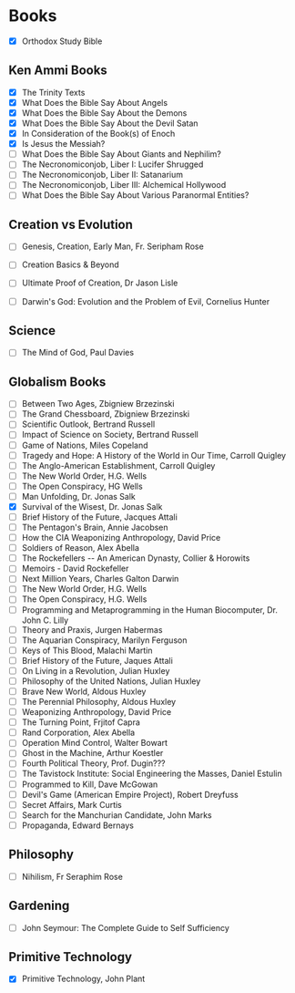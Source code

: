 # Books

- [x] Orthodox Study Bible

## Ken Ammi Books

- [x] The Trinity Texts
- [x] What Does the Bible Say About Angels
- [x] What Does the Bible Say About the Demons
- [x] What Does the Bible Say About the Devil Satan
- [x] In Consideration of the Book(s) of Enoch
- [x] Is Jesus the Messiah?
- [ ] What Does the Bible Say About Giants and Nephilim?
- [ ] The Necronomiconjob, Liber I: Lucifer Shrugged
- [ ] The Necronomiconjob, Liber II: Satanarium
- [ ] The Necronomiconjob, Liber III: Alchemical Hollywood
- [ ] What Does the Bible Say About Various Paranormal Entities?

## Creation vs Evolution

- [ ] Genesis, Creation, Early Man, Fr. Seripham Rose
- [ ] Creation Basics & Beyond
- [ ] Ultimate Proof of Creation, Dr Jason Lisle
- [ ] Darwin's God: Evolution and the Problem of Evil, Cornelius Hunter


## Science

- [ ] The Mind of God, Paul Davies

## Globalism Books

- [ ] Between Two Ages, Zbigniew Brzezinski
- [ ] The Grand Chessboard, Zbigniew Brzezinski
- [ ] Scientific Outlook, Bertrand Russell
- [ ] Impact of Science on Society, Bertrand Russell
- [ ] Game of Nations, Miles Copeland
- [ ] Tragedy and Hope: A History of the World in Our Time, Carroll Quigley
- [ ] The Anglo-American Establishment, Carroll Quigley
- [ ] The New World Order, H.G. Wells
- [ ] The Open Conspiracy, HG Wells
- [ ] Man Unfolding, Dr. Jonas Salk
- [x] Survival of the Wisest, Dr. Jonas Salk
- [ ] Brief History of the Future, Jacques Attali
- [ ] The Pentagon's Brain, Annie Jacobsen
- [ ] How the CIA Weaponizing Anthropology, David Price
- [ ] Soldiers of Reason, Alex Abella
- [ ] The Rockefellers -- An American Dynasty, Collier & Horowits
- [ ] Memoirs - David Rockefeller
- [ ] Next Million Years, Charles Galton Darwin
- [ ] The New World Order, H.G. Wells
- [ ] The Open Conspiracy, H.G. Wells
- [ ] Programming and Metaprogramming in the Human Biocomputer, Dr. John C. Lilly
- [ ] Theory and Praxis, Jurgen Habermas
- [ ] The Aquarian Conspiracy, Marilyn Ferguson
- [ ] Keys of This Blood, Malachi Martin
- [ ] Brief History of the Future, Jaques Attali
- [ ] On Living in a Revolution, Julian Huxley
- [ ] Philosophy of the United Nations, Julian Huxley
- [ ] Brave New World, Aldous Huxley
- [ ] The Perennial Philosophy, Aldous Huxley
- [ ] Weaponizing Anthropology, David Price
- [ ] The Turning Point, Frjitof Capra
- [ ] Rand Corporation, Alex Abella
- [ ] Operation Mind Control, Walter Bowart
- [ ] Ghost in the Machine, Arthur Koestler
- [ ] Fourth Political Theory, Prof. Dugin???
- [ ] The Tavistock Institute: Social Engineering the Masses, Daniel Estulin
- [ ] Programmed to Kill, Dave McGowan
- [ ] Devil's Game (American Empire Project), Robert Dreyfuss
- [ ] Secret Affairs, Mark Curtis
- [ ] Search for the Manchurian Candidate, John Marks
- [ ] Propaganda, Edward Bernays

## Philosophy

- [ ] Nihilism, Fr Seraphim Rose

## Gardening

- [ ] John Seymour: The Complete Guide to Self Sufficiency

## Primitive Technology

- [x] Primitive Technology, John Plant